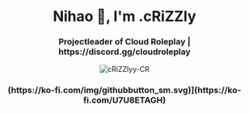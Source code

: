 
<h1 align="center">Nihao 👋, I'm .cRiZZly</h1>
<h3 align="center">Projectleader of Cloud Roleplay | https://discord.gg/cloudroleplay</h3>

<p align="center"> <img src="https://komarev.com/ghpvc/?username=cRiZZlyy-CR&label=Profile%20views&color=0e75b6&style=flat" alt="cRiZZlyy-CR" /> </p>
<h3 align="center">(https://ko-fi.com/img/githubbutton_sm.svg)](https://ko-fi.com/U7U8ETAGH)
